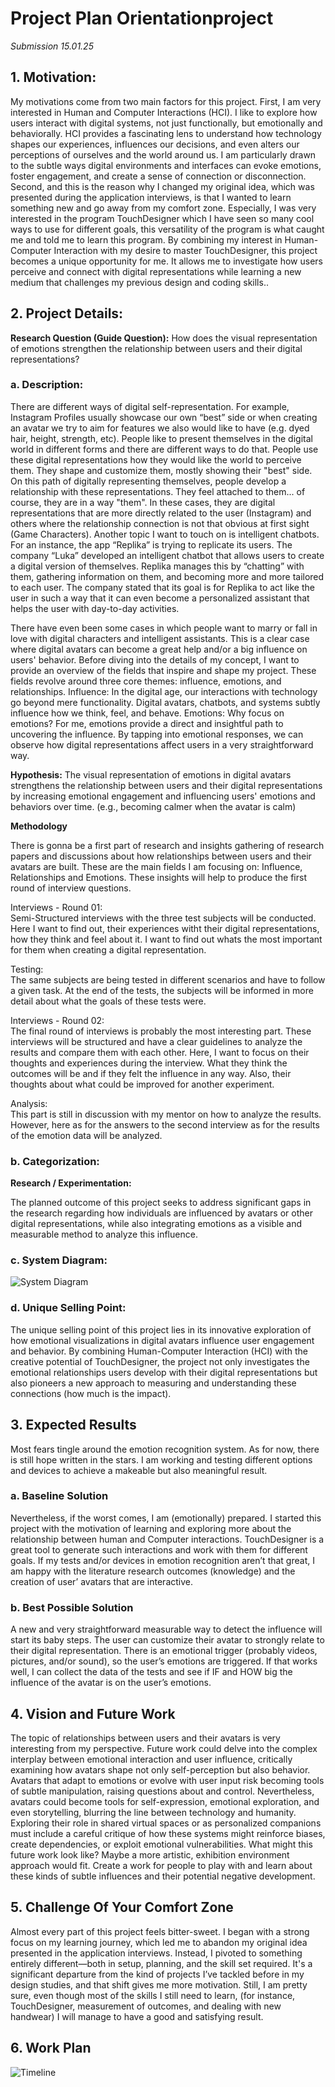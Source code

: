 # Project Plan Orientationproject 

*Submission 15.01.25*

## 1. Motivation:
My motivations come from two main factors for this project. First, I am very interested in Human and Computer Interactions (HCI). I like to explore how users interact with digital systems, not just functionally, but emotionally and behaviorally. HCI provides a fascinating lens to understand how technology shapes our experiences, influences our decisions, and even alters our perceptions of ourselves and the world around us. I am particularly drawn to the subtle ways digital environments and interfaces can evoke emotions, foster engagement, and create a sense of connection or disconnection.
Second, and this is the reason why I changed my original idea, which was presented during the application interviews, is that I wanted to learn something new and go away from my comfort zone. Especially, I was very interested in the program TouchDesigner which I have seen so many cool ways to use for different goals, this versatility of the program is what caught me and told me to learn this program. 
By combining my interest in Human-Computer Interaction with my desire to master TouchDesigner, this project becomes a unique opportunity for me. It allows me to investigate how users perceive and connect with digital representations while learning a new medium that challenges my previous design and coding skills.. 

## 2.	Project Details: 

**Research Question (Guide Question):**
How does the visual representation of emotions strengthen the relationship between users and their digital representations?


### a.	Description:
There are different ways of digital self-representation. For example, Instagram Profiles usually showcase our own “best” side or when creating an avatar we try to aim for features we also would like to have (e.g. dyed hair, height, strength, etc). 
People like to present themselves in the digital world in different forms and there are different ways to do that. People use these digital representations how they would like the world to perceive them. They shape and customize them, mostly showing their "best" side. On this path of digitally representing themselves, people develop a relationship with these representations. They feel attached to them... of course, they are in a way "them". In these cases, they are digital representations that are more directly related to the user (Instagram) and others where the relationship connection is not that obvious at first sight (Game Characters).
Another topic I want to touch on is intelligent chatbots. For an instance, the app “Replika” is trying to replicate its users. The company “Luka” developed an intelligent chatbot that allows users to create a digital version of themselves. Replika manages this by “chatting” with them, gathering information on them, and becoming more and more tailored to each user. The company stated that its goal is for Replika to act like the user in such a way that it can even become a personalized assistant that helps the user with day-to-day activities. 

There have even been some cases in which people want to marry or fall in love with digital characters and intelligent assistants. This is a clear case where digital avatars can become a great help and/or a big influence on users' behavior. 
Before diving into the details of my concept, I want to provide an overview of the fields that inspire and shape my project. These fields revolve around three core themes: influence, emotions, and relationships.
Influence: In the digital age, our interactions with technology go beyond mere functionality. Digital avatars, chatbots, and systems subtly influence how we think, feel, and behave.
Emotions: Why focus on emotions? For me, emotions provide a direct and insightful path to uncovering the influence. By tapping into emotional responses, we can observe how digital representations affect users in a very straightforward way. 

**Hypothesis:**
The visual representation of emotions in digital avatars strengthens the relationship between users and their digital representations by increasing emotional engagement and influencing users' emotions and behaviors over time. (e.g., becoming calmer when the avatar is calm)

**Methodology**

There is gonna be a first part of research and insights gathering of research papers and discussions about how relationships between users and their avatars are built. These are the main fields I am focusing on: Influence, Relationships and Emotions. 
These insights will help to produce the first round of interview questions. 

Interviews - Round 01: <br>
Semi-Structured interviews with the three test subjects will be conducted. Here I want to find out, their experiences witht their digital representations, how they think and feel about it. I want to find out whats the most important for them when creating a digital representation. 

Testing: <br>
The same subjects are being tested in different scenarios and have to follow a given task. At the end of the tests, the subjects will be informed in more detail about what the goals of these tests were.

Interviews - Round 02: <br>
The final round of interviews is probably the most interesting part. These interviews will be structured and have a clear guidelines to analyze the results and compare them with each other. Here, I want to focus on their thoughts and experiences during the interview. What they think the outcomes will be and if they felt the influence in any way. Also, their thoughts about what could be improved for another experiment. 

Analysis: <br>
This part is still in discussion with my mentor on how to analyze the results. However, here as for the answers to the second interview as for the results of the emotion data will be analyzed. 

### b.	Categorization: 

**Research / Experimentation:**

The planned outcome of this project seeks to address significant gaps in the research regarding how individuals are influenced by avatars or other digital representations, while also integrating emotions as a visible and measurable method to analyze this influence. 

### c.	System Diagram: 

![System Diagram](https://github.com/sophiebunge/Uni-Stuff/blob/main/Orientationproject/img/system_diagram.png)

### d.	Unique Selling Point: 

The unique selling point of this project lies in its innovative exploration of how emotional visualizations in digital avatars influence user engagement and behavior. By combining Human-Computer Interaction (HCI) with the creative potential of TouchDesigner, the project not only investigates the emotional relationships users develop with their digital representations but also pioneers a new approach to measuring and understanding these connections (how much is the impact).


## 3.	Expected Results

Most fears tingle around the emotion recognition system. As for now, there is still hope written in the stars. I am working and testing different options and devices to achieve a makeable but also meaningful result. 

### a.	Baseline Solution

Nevertheless, if the worst comes, I am (emotionally) prepared. I started this project with the motivation of learning and exploring more about the relationship between human and Computer interactions. TouchDesigner is a great tool to generate such interactions and work with them for different goals. If my tests and/or devices in emotion recognition aren’t that great, I am happy with the literature research outcomes (knowledge) and the creation of user’ avatars that are interactive. 

### b.	Best Possible Solution

A new and very straightforward measurable way to detect the influence will start its baby steps. The user can customize their avatar to strongly relate to their digital representation. There is an emotional trigger (probably videos, pictures, and/or sound), so the user’s emotions are triggered. If that works well, I can collect the data of the tests and see if IF and HOW big the influence of the avatar is on the user’s emotions. 


## 4.	Vision and Future Work

The topic of relationships between users and their avatars is very interesting from my perspective. Future work could delve into the complex interplay between emotional interaction and user influence, critically examining how avatars shape not only self-perception but also behavior. Avatars that adapt to emotions or evolve with user input risk becoming tools of subtle manipulation, raising questions about and control. Nevertheless, avatars could become tools for self-expression, emotional exploration, and even storytelling, blurring the line between technology and humanity. Exploring their role in shared virtual spaces or as personalized companions must include a careful critique of how these systems might reinforce biases, create dependencies, or exploit emotional vulnerabilities.
What might this future work look like? Maybe a more artistic, exhibition environment approach would fit. Create a work for people to play with and learn about these kinds of subtle influences and their potential negative development. 

## 5.	Challenge Of Your Comfort Zone

Almost every part of this project feels bitter-sweet. I began with a strong focus on my learning journey, which led me to abandon my original idea presented in the application interviews. Instead, I pivoted to something entirely different—both in setup, planning, and the skill set required. It's a significant departure from the kind of projects I’ve tackled before in my design studies, and that shift gives me more motivation. Still, I am pretty sure, even though most of the skills I still need to learn, (for instance, TouchDesigner, measurement of outcomes, and dealing with new handwear) I will manage to have a good and satisfying result. 

## 6.	Work Plan

![Timeline](https://github.com/sophiebunge/Uni-Stuff/blob/main/Orientationproject/img/Timeline.jpg)
